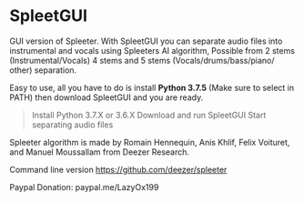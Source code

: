 # SpleetGUI

GUI version of Spleeter.
With SpleetGUI you can separate audio files into instrumental and vocals using Spleeters AI algorithm,
Possible from 2 stems (Instrumental/Vocals) 4 stems and 5 stems (Vocals/drums/bass/piano/ other) separation.

Easy to use, all you have to do is install **Python 3.7.5** (Make sure to select in PATH)
then download SpleetGUI and you are ready.
> Install Python 3.7.X or 3.6.X
> Download and run SpleetGUI
> Start separating audio files

Spleeter algorithm is made by Romain Hennequin, Anis Khlif, Felix Voituret, and Manuel Moussallam from Deezer Research.

Command line version https://github.com/deezer/spleeter



Paypal Donation: paypal.me/LazyOx199
